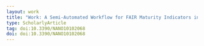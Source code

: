 ```yaml
---
layout: work
title: "Work: A Semi-Automated Workflow for FAIR Maturity Indicators in the Life Sciences"
type: ScholarlyArticle
tag: doi:10.3390/NANO10102068
doi: doi:10.3390/NANO10102068
---
```

